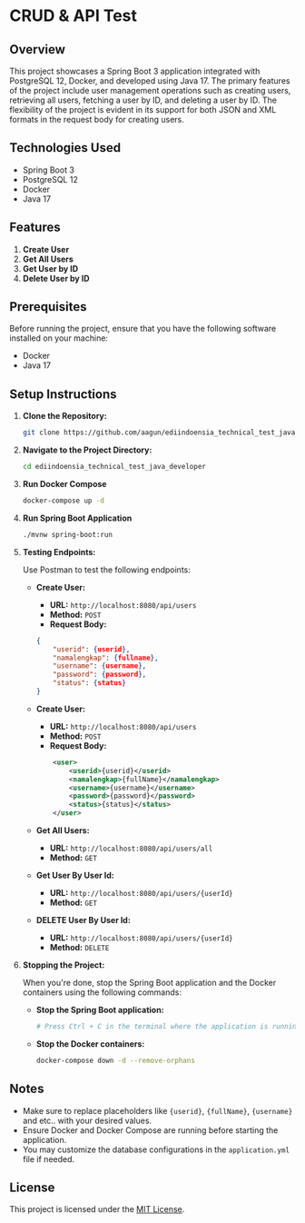 # CRUD & API Test

## Overview

This project showcases a Spring Boot 3 application integrated with PostgreSQL 12, Docker, and developed using Java 17.
The primary features of the project include user management operations such as creating users, retrieving all users,
fetching a user by ID, and deleting a user by ID. The flexibility of the project is evident in its support for both JSON
and XML formats in the request body for creating users.

## Technologies Used

- Spring Boot 3
- PostgreSQL 12
- Docker
- Java 17

## Features

1. **Create User**
2. **Get All Users**
3. **Get User by ID**
4. **Delete User by ID**

## Prerequisites

Before running the project, ensure that you have the following software installed on your machine:

- Docker
- Java 17

## Setup Instructions

1. **Clone the Repository:**
   ```bash
   git clone https://github.com/aagun/ediindoensia_technical_test_java_developer
   ```
2. **Navigate to the Project Directory:**
    ```bash
    cd ediindoensia_technical_test_java_developer 
   ```
3. **Run Docker Compose**
    ```bash
    docker-compose up -d 
   ```
4. **Run Spring Boot Application**
    ```bash
    ./mvnw spring-boot:run 
   ```
5. **Testing Endpoints:**

   Use Postman to test the following endpoints:
   - **Create User:**
     - **URL:** `http://localhost:8080/api/users`
     - **Method:** `POST`
     - **Request Body:**
     ```json
     {
         "userid": {userid},
         "namalengkap": {fullname},
         "username": {username},
         "password": {password},
         "status": {status}
     }
     ```
   - **Create User:**
     - **URL:** `http://localhost:8080/api/users`
     - **Method:** `POST`
     - **Request Body:**
     ```xml
         <user>
             <userid>{userid}</userid>
             <namalengkap>{fullName}</namalengkap>
             <username>{username}</username>
             <password>{password}</password>
             <status>{status}</status>
         </user>
     ```
   - **Get All Users:**
     - **URL:** `http://localhost:8080/api/users/all`
     - **Method:** `GET`

   - **Get User By User Id:**
     - **URL:** `http://localhost:8080/api/users/{userId}`
     - **Method:** `GET`
   
   - **DELETE User By User Id:**
     - **URL:** `http://localhost:8080/api/users/{userId}`
     - **Method:** `DELETE`

6. **Stopping the Project:**

   When you're done, stop the Spring Boot application and the Docker containers using the following commands:

    - **Stop the Spring Boot application:**
        ```bash
        # Press Ctrl + C in the terminal where the application is running
        ```

    - **Stop the Docker containers:**
        ```bash
        docker-compose down -d --remove-orphans
        ```

## Notes

- Make sure to replace placeholders like `{userid}`, `{fullName}`, `{username}` and etc.. with your desired values.
- Ensure Docker and Docker Compose are running before starting the application.
- You may customize the database configurations in the `application.yml` file if needed.

## License

This project is licensed under the [MIT License](LICENSE).
